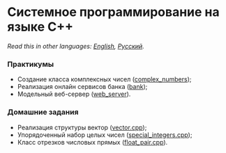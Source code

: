 # Системное программирование на языке C++

*Read this in other languages: [English](README.md), [Русский](README.ru.md).*

### Практикумы
- Создание класса комплексных чисел ([complex_numbers](.//projects/complex_numbers));
- Реализация онлайн сервисов банка ([bank](.//projects/bank));
- Модельный веб-сервер ([web_server](.//projects/web_server)).

### Домашние задания
- Реализация структуры вектор ([vector.cpp](./hw_03_02/vector.cpp));
- Упорядоченный набор целых чисел ([special_integers.cpp](./hw_03_23/special_integers.cpp));
- Класс отрезков числовых прямых ([float_pair.cpp](./hw_03_30/float_pair.cpp)).
